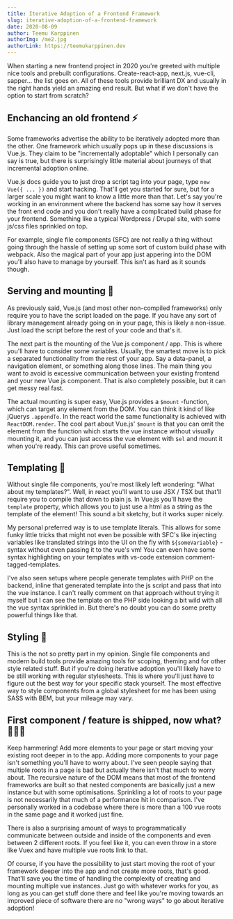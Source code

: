```yaml
---
title: Iterative Adoption of a Frontend Framework
slug: iterative-adoption-of-a-frontend-framework
date: 2020-08-09
author: Teemu Karppinen
authorImg: /me2.jpg
authorLink: https://teemukarppinen.dev
---
```


When starting a new frontend project in 2020 you're greeted with multiple nice tools and prebuilt configurations. Create-react-app, next.js, vue-cli, sapper... the list goes on. All of these tools provide brilliant DX and usually in the right hands yield an amazing end result. But what if we don't have the option to start from scratch?

## Enchancing an old frontend ⚡

Some frameworks advertise the ability to be iteratively adopted more than the other. One framework which usually pops up in these discussions is Vue.js. They claim to be "incrementally adoptable" which I personally can say is true, but there is surprisingly little material about journeys of that incremental adoption online.

Vue.js docs guide you to just drop a script tag into your page, type ```new Vue({ ... })``` and start hacking. That'll get you started for sure, but for a larger scale you might want to know a little more than that. Let's say you're working in an environment where the backend has some say how it serves the front end code and you don't really have a complicated build phase for your frontend. Something like a typical Wordpress / Drupal site, with some js/css files sprinkled on top.

For example, single file components (SFC) are not really a thing without going through the hassle of setting up some sort of custom build phase with webpack. Also the magical part of your app just appering into the DOM you'll also have to manage by yourself. This isn't as hard as it sounds though.

## Serving and mounting 🔌

As previously said, Vue.js (and most other non-compiled frameworks) only require you to have the script loaded on the page. If you have any sort of library management already going on in your page, this is likely a non-issue. Just load the script before the rest of your code and that's it.

The next part is the mounting of the Vue.js component / app. This is where you'll have to consider some variables. Usually, the smartest move is to pick a separated functionality from the rest of your app. Say a data-panel, a navigation element, or something along those lines. The main thing you want to avoid is excessive communication between your existing frontend and your new Vue.js component. That is also completely possible, but it can get messy real fast.

The actual mounting is super easy, Vue.js provides a ```$mount``` -function, which can target any element from the DOM. You can think it kind of like jQuerys ```.appendTo```. In the react world the same functionality is achieved with ```ReactDOM.render```. The cool part about Vue.js' ```$mount``` is that you can omit the element from the function which starts the vue instance without visually mounting it, and you can just access the vue element with ```$el``` and mount it when you're ready. This can prove useful sometimes.

## Templating 📐

Without single file components, you're most likely left wondering: "What about my templates?". Well, in react you'll want to use JSX / TSX but that'll require you to compile that down to plain js. In Vue.js you'll have the ```template``` property, which allows you to just use a html as a string as the template of the element! This sound a bit sketchy, but it works super nicely.

My personal preferred way is to use template literals. This allows for some funky little tricks that might not even be possible with SFC's like injecting variables like translated strings into the UI on the fly with ```${someVariable}``` -syntax without even passing it to the vue's vm! You can even have some syntax highlighting on your templates with vs-code extension comment-tagged-templates.

I've also seen setups where people generate templates with PHP on the backend, inline that generated template into the js script and pass that into the vue instance. I can't really comment on that approach without trying it myself but I can see the template on the PHP side looking a bit wild with all the vue syntax sprinkled in. But there's no doubt you can do some pretty powerful things like that.

## Styling 💅

This is the not so pretty part in my opinion. Single file components and modern build tools provide amazing tools for scoping, theming and for other style related stuff. But if you're doing iterative adoption you'll likely have to be still working with regular stylesheets. This is where you'll just have to figure out the best way for your specific stack yourself. The most effective way to style components from a global stylesheet for me has been using SASS with BEM, but your mileage may vary.

## First component / feature is shipped, now what? 🥇🥈🥉

Keep hammering! Add more elements to your page or start moving your existing root deeper in to the app. Adding more components to your page isn't something you'll have to worry about. I've seen people saying that multiple roots in a page is bad but actually there isn't that much to worry about. The recursive nature of the DOM means that most of the frontend frameworks are built so that nested components are basically just a new instance but with some optimisations. Sprinkling a lot of roots to your page is not necessarily that much of a performance hit in comparison. I've personally worked in a codebase where there is more than a 100 vue roots in the same page and it worked just fine.

There is also a surprising amount of ways to programmatically communicate between outside and inside of the components and even between 2 different roots. If you feel like it, you can even throw in a store like Vuex and have multiple vue roots link to that.

Of course, if you have the possibility to just start moving the root of your framework deeper into the app and not create more roots, that's good. That'll save you the time of handling the complexity of creating and mounting multiple vue instances. Just go with whatever works for you, as long as you can get stuff done there and feel like you're moving towards an improved piece of software there are no "wrong ways" to go about iterative adoption!
